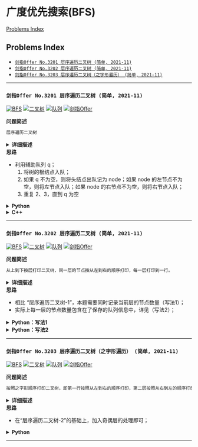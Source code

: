 # 广度优先搜索(BFS)

[Problems Index](#problems-index)

<!-- Tag: 广度优先搜索、BFS -->

Problems Index
---
- [`剑指Offer No.3201 层序遍历二叉树 (简单, 2021-11)`](#剑指offer-no3201-层序遍历二叉树-简单-2021-11)
- [`剑指Offer No.3202 层序遍历二叉树 (简单, 2021-11)`](#剑指offer-no3202-层序遍历二叉树-简单-2021-11)
- [`剑指Offer No.3203 层序遍历二叉树（之字形遍历） (简单, 2021-11)`](#剑指offer-no3203-层序遍历二叉树之字形遍历-简单-2021-11)

---

### `剑指Offer No.3201 层序遍历二叉树 (简单, 2021-11)`

[![BFS](https://img.shields.io/badge/BFS-lightgray.svg)](算法-广度优先搜索(BFS).md)
[![二叉树](https://img.shields.io/badge/二叉树-lightgray.svg)](数据结构-二叉树.md)
[![队列](https://img.shields.io/badge/队列-lightgray.svg)](数据结构-栈、队列.md)
[![剑指Offer](https://img.shields.io/badge/剑指Offer-lightgray.svg)](合集-剑指Offer.md)

<!--{
    "tags": ["BFS", "二叉树", "队列"],
    "来源": "剑指Offer",
    "编号": "3201",
    "难度": "简单",
    "标题": "层序遍历二叉树"
}-->

<summary><b>问题简述</b></summary>

```txt
层序遍历二叉树
```

<details><summary><b>详细描述</b></summary>

```txt
从上到下打印出二叉树的每个节点，同一层的节点按照从左到右的顺序打印。

例如:
    给定二叉树: [3,9,20,null,null,15,7],

        3
    / \
    9  20
        /  \
    15   7
返回：
    [3,9,20,15,7]
 
提示：
    节点总数 <= 1000


来源：力扣（LeetCode）
链接：https://leetcode-cn.com/problems/cong-shang-dao-xia-da-yin-er-cha-shu-lcof
著作权归领扣网络所有。商业转载请联系官方授权，非商业转载请注明出处。
```

<!-- <div align="center"><img src="./_assets/xxx.png" height="300" /></div> -->

</details>


<summary><b>思路</b></summary>

- 利用辅助队列 q；
    1. 将树的根结点入队；
    2. 如果 q 不为空，则将头结点出队记为 node；如果 node 的左节点不为空，则将左节点入队；如果 node 的右节点不为空，则将右节点入队；
    3. 重复 2、3，直到 q 为空


<details><summary><b>Python</b></summary>

- `list` 也可以模拟队列，为什么还要用 `collections.deque`？
    - `list.pop(0)` 的时间复杂度为 `O(N)`；而 `deque.popleft()` 只要 `O(1)`；

```python
# Definition for a binary tree node.
# class TreeNode:
#     def __init__(self, x):
#         self.val = x
#         self.left = None
#         self.right = None

class Solution:
    def levelOrder(self, root: TreeNode) -> List[int]:
        from collections import deque

        if not root: return []

        buf = deque([root])  # 队列
        ret = []
        while buf:
            cur = buf.popleft()  # 弹出队列头
            ret.append(cur.val)

            if cur.left:
                buf.append(cur.left)
            if cur.right:
                buf.append(cur.right)
        
        return ret
```

</details>


<details><summary><b>C++</b></summary>

```cpp
/**
 * Definition for a binary tree node.
 * struct TreeNode {
 *     int val;
 *     TreeNode *left;
 *     TreeNode *right;
 *     TreeNode(int x) : val(x), left(NULL), right(NULL) {}
 * };
 */
class Solution {

public:
    vector<int> levelOrder(TreeNode* root) {
        
        vector<int> ret;
        queue<TreeNode*> q;  // 辅助队列
        
        if (root)
            q.push(root);

        while (!q.empty()) {
            TreeNode* node = q.front();
            q.pop();

            ret.push_back(node->val);
            if (node->left) {
                q.push(node->left);
            }
            if (node->right) {
                q.push(node->right);
            }
        }

        return ret;
    }
};
```

</details>

---

### `剑指Offer No.3202 层序遍历二叉树 (简单, 2021-11)`

[![BFS](https://img.shields.io/badge/BFS-lightgray.svg)](算法-广度优先搜索(BFS).md)
[![二叉树](https://img.shields.io/badge/二叉树-lightgray.svg)](数据结构-二叉树.md)
[![队列](https://img.shields.io/badge/队列-lightgray.svg)](数据结构-栈、队列.md)
[![剑指Offer](https://img.shields.io/badge/剑指Offer-lightgray.svg)](合集-剑指Offer.md)

<!--{
    "tags": ["BFS", "二叉树", "队列"],
    "来源": "剑指Offer",
    "编号": "3202",
    "难度": "简单",
    "标题": "层序遍历二叉树"
}-->

<summary><b>问题简述</b></summary>

```txt
从上到下按层打印二叉树，同一层的节点按从左到右的顺序打印，每一层打印到一行。
```

<details><summary><b>详细描述</b></summary>

```txt
从上到下按层打印二叉树，同一层的节点按从左到右的顺序打印，每一层打印到一行。

例如:
    给定二叉树: [3,9,20,null,null,15,7],
        3
       / \
      9  20
        /  \
       15   7
    返回其层次遍历结果：
    [
        [3],
        [9,20],
        [15,7]
    ]

提示：
    节点总数 <= 1000

来源：力扣（LeetCode）
链接：https://leetcode-cn.com/problems/cong-shang-dao-xia-da-yin-er-cha-shu-ii-lcof
著作权归领扣网络所有。商业转载请联系官方授权，非商业转载请注明出处。
```

</details>

<!-- <div align="center"><img src="../_assets/xxx.png" height="300" /></div> -->

<summary><b>思路</b></summary>

- 相比 “层序遍历二叉树-1”，本题需要同时记录当前层的节点数量（写法1）；
- 实际上每一层的节点数量包含在了保存的队列信息中，详见（写法2）；

<details><summary><b>Python：写法1</b></summary>

```python
# Definition for a binary tree node.
# class TreeNode:
#     def __init__(self, x):
#         self.val = x
#         self.left = None
#         self.right = None

class Solution:
    def levelOrder(self, root: TreeNode) -> List[List[int]]:
        from collections import deque

        if not root: return []

        buf = deque([root])
        cnt = 1  # 记录当前层的节点数量
        ret = []
        while buf:
            tmp = []  # 记录层结果
            for _ in range(cnt):  # 循环当前层节点数量的次数，期间改变 cnt 不会影响遍历次数
                cur = buf.popleft()
                tmp.append(cur.val)
                cnt -= 1

                if cur.left:
                    buf.append(cur.left)
                    cnt += 1
                if cur.right:
                    buf.append(cur.right)
                    cnt += 1
            ret.append(tmp)

        return ret
```

</details>

<details><summary><b>Python：写法2</b></summary>

```python
# Definition for a binary tree node.
# class TreeNode:
#     def __init__(self, x):
#         self.val = x
#         self.left = None
#         self.right = None

class Solution:
    def levelOrder(self, root: TreeNode) -> List[List[int]]:
        from collections import deque

        if not root: return []

        buf = deque([root])
        ret = []
        while buf:
            tmp = []
            for _ in range(len(buf)):
                cur = buf.popleft()
                tmp.append(cur.val)
                
                if cur.left:
                    buf.append(cur.left)
                if cur.right:
                    buf.append(cur.right)
            
            ret.append(tmp)
        
        return ret
```

</details>

---

### `剑指Offer No.3203 层序遍历二叉树（之字形遍历） (简单, 2021-11)`

[![BFS](https://img.shields.io/badge/BFS-lightgray.svg)](算法-广度优先搜索(BFS).md)
[![二叉树](https://img.shields.io/badge/二叉树-lightgray.svg)](数据结构-二叉树.md)
[![队列](https://img.shields.io/badge/队列-lightgray.svg)](数据结构-栈、队列.md)
[![剑指Offer](https://img.shields.io/badge/剑指Offer-lightgray.svg)](合集-剑指Offer.md)

<!--{
    "tags": ["BFS", "二叉树", "队列"],
    "来源": "剑指Offer",
    "编号": "3203",
    "难度": "简单",
    "标题": "层序遍历二叉树（之字形遍历）"
}-->

<summary><b>问题简述</b></summary>

```txt
按照之字形顺序打印二叉树，即第一行按照从左到右的顺序打印，第二层按照从右到左的顺序打印，第三行再按照从左到右的顺序打印，其他行以此类推。
```

<details><summary><b>详细描述</b></summary>

```txt
请实现一个函数按照之字形顺序打印二叉树，即第一行按照从左到右的顺序打印，第二层按照从右到左的顺序打印，第三行再按照从左到右的顺序打印，其他行以此类推。

例如:
    给定二叉树: [3,9,20,null,null,15,7],

        3
       / \
      9  20
        /  \
       15   7
    返回其层次遍历结果：

    [
        [3],
        [20,9],
        [15,7]
    ]

提示：
    节点总数 <= 1000

来源：力扣（LeetCode）
链接：https://leetcode-cn.com/problems/cong-shang-dao-xia-da-yin-er-cha-shu-iii-lcof
著作权归领扣网络所有。商业转载请联系官方授权，非商业转载请注明出处。
```

</details>

<!-- <div align="center"><img src="../_assets/xxx.png" height="300" /></div> -->

<summary><b>思路</b></summary>

- 在“层序遍历二叉树-2”的基础上，加入奇偶层的处理即可；

<details><summary><b>Python</b></summary>

```python
# Definition for a binary tree node.
# class TreeNode:
#     def __init__(self, x):
#         self.val = x
#         self.left = None
#         self.right = None

class Solution:
    def levelOrder(self, root: TreeNode) -> List[List[int]]:
        from collections import deque

        if not root: return []

        buf = deque([root])
        lv = 1  # 记录当前层数
        cnt = 1  # 记录当前层的节点数
        ret = []
        while buf:
            tmp = []
            for _ in range(cnt):
                cur = buf.popleft()
                tmp.append(cur.val)
                cnt -= 1

                if cur.left:
                    buf.append(cur.left)
                    cnt += 1
                if cur.right:
                    buf.append(cur.right)
                    cnt += 1
            
            # 上面的代码跟 层序遍历二叉树-2 完全相同，
            # 在将 tmp 加入 ret 时，对偶数层的 tmp 做一下倒序
            if lv & 1:  # 奇数层
                ret.append(tmp)
            else:
                ret.append(tmp[::-1])
            lv += 1
        
        return ret
```

</details>

---
